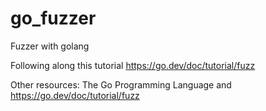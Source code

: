 # go_fuzzer
Fuzzer with golang

Following along this tutorial https://go.dev/doc/tutorial/fuzz

Other resources: The Go Programming Language and https://go.dev/doc/tutorial/fuzz
